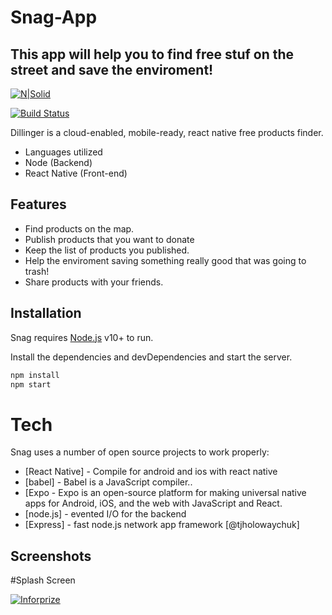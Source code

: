 # Snag-App

## This app will help you to find free stuf on the street and save the enviroment! 

[![N|Solid](https://www.inforprize.com/wp-content/uploads/2018/04/logoSmall-e1583266011737.png)](https://nodesource.com/products/nsolid)

[![Build Status](https://travis-ci.org/joemccann/dillinger.svg?branch=master)](https://travis-ci.org/joemccann/dillinger)

Dillinger is a cloud-enabled, mobile-ready, react native free products finder.

- Languages utilized
- Node (Backend)
- React Native (Front-end)

## Features

- Find products on the map.
- Publish products that you want to donate
- Keep the list of products you published.
- Help the enviroment saving something really good that was going to trash!
- Share products with your friends. 

## Installation

Snag requires [Node.js](https://nodejs.org/) v10+ to run.

Install the dependencies and devDependencies and start the server.

```sh
npm install
npm start
```
# Tech

Snag uses a number of open source projects to work properly:

- [React Native] - Compile for android and ios with react native
- [babel] - Babel is a JavaScript compiler..
- [Expo - Expo is an open-source platform for making universal native apps for Android, iOS, and the web with JavaScript and React.
- [node.js] - evented I/O for the backend
- [Express] - fast node.js network app framework [@tjholowaychuk]

## Screenshots
#Splash Screen

[![Inforprize](http://www.inforprize.com/wp-content/uploads/2021/07/IMG_7346-1.jpg)](https://inforprize.com)

